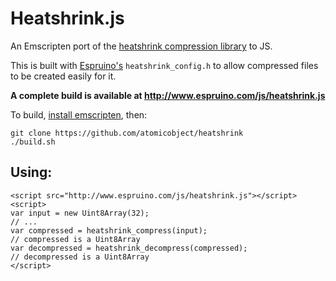 Heatshrink.js
=============

An Emscripten port of the [heatshrink compression library](https://github.com/atomicobject/heatshrink) to JS.

This is built with [Espruino's](http://www.espruino.com) `heatshrink_config.h` to allow
compressed files to be created easily for it.

**A complete build is available at http://www.espruino.com/js/heatshrink.js**

To build, [install emscripten](https://emscripten.org/docs/getting_started/downloads.html), then:

```
git clone https://github.com/atomicobject/heatshrink
./build.sh
```

Using:
--------------


```
<script src="http://www.espruino.com/js/heatshrink.js"></script>
<script>
var input = new Uint8Array(32);
// ...
var compressed = heatshrink_compress(input);
// compressed is a Uint8Array
var decompressed = heatshrink_decompress(compressed);
// decompressed is a Uint8Array
</script>
```
